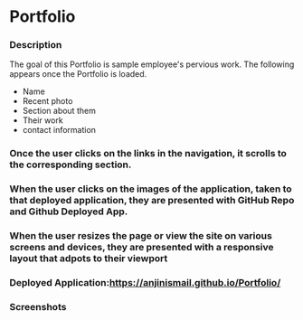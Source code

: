 # Portfolio

### Description

The goal of this Portfolio is sample employee's pervious work. The following appears once the Portfolio is loaded.

- Name
- Recent photo
- Section about them
- Their work
- contact information

### Once the user clicks on the links in the navigation, it scrolls to the corresponding section.
### When the user clicks on the images of the application, taken to that deployed application, they are presented with GitHub Repo and Github Deployed App.
### When the user resizes the page or view the site on various screens and devices, they are presented with a responsive layout that adpots to their viewport

### Deployed Application:https://anjinismail.github.io/Portfolio/

### Screenshots 

